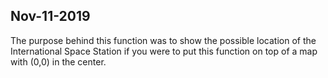 ## Nov-11-2019

The purpose behind this function was to show the possible location of the International Space Station if you were to put this function on top of a map with (0,0) in the center.